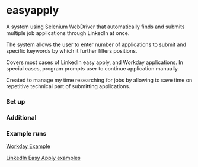# easyapply

A system using Selenium WebDriver that automatically finds and submits multiple job applications through LinkedIn at once.

The system allows the user to enter number of applications to submit and specific keywords by which it further filters positions.

Covers most cases of LinkedIn easy apply, and Workday applications. In special cases, program prompts user to continue application manually.


Created to manage my time researching for jobs by allowing to save time on repetitive technical part of submitting applications.

### Set up

### Additional

### Example runs

[Workday Example](https://youtu.be/VJ9W9tRXhDY)

[LinkedIn Easy Apply examples](https://youtu.be/IffIbOj79gE)
